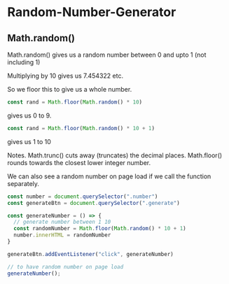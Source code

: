 # Random-Number-Generator

## Math.random()

Math.random() gives us a random number between 0 and upto 1 (not including 1)

Multiplying by 10 gives us 7.454322 etc.

So we floor this to give us a whole number.

```js
const rand = Math.floor(Math.random() * 10)
```
gives us 0 to 9.

```js
const rand = Math.floor(Math.random() * 10 + 1)
```
gives us 1 to 10

Notes.
Math.trunc() cuts away (truncates) the decimal places.
Math.floor() rounds towards the closest lower integer number.

We can also see a random number on page load if we call the function separately.

```js
const number = document.querySelector(".number")
const generateBtn = document.querySelector(".generate")

const generateNumber = () => {
  // generate number between 1 10
  const randomNumber = Math.floor(Math.random() * 10 + 1)
  number.innerHTML = randomNumber
}

generateBtn.addEventListener("click", generateNumber)

// to have random number on page load
generateNumber();
```